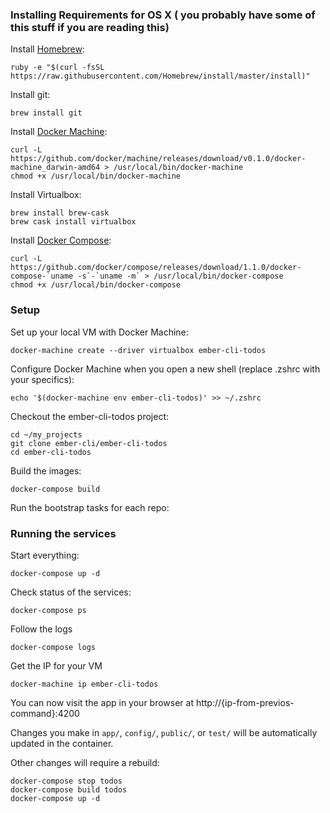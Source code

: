 ### Installing Requirements for OS X ( you probably have some of this stuff if you are reading this)

Install [Homebrew](http://brew.sh/):

```shell
ruby -e "$(curl -fsSL https://raw.githubusercontent.com/Homebrew/install/master/install)"
```

Install git:

```shell
brew install git
```

Install [Docker Machine](https://github.com/docker/machine):

```shell
curl -L https://github.com/docker/machine/releases/download/v0.1.0/docker-machine_darwin-amd64 > /usr/local/bin/docker-machine
chmod +x /usr/local/bin/docker-machine
```

Install Virtualbox:

```shell
brew install brew-cask
brew cask install virtualbox
```

Install [Docker Compose](https://github.com/docker/compose):

```shell
curl -L https://github.com/docker/compose/releases/download/1.1.0/docker-compose-`uname -s`-`uname -m` > /usr/local/bin/docker-compose
chmod +x /usr/local/bin/docker-compose
```

### Setup

Set up your local VM with Docker Machine:

```shell
docker-machine create --driver virtualbox ember-cli-todos
```

Configure Docker Machine when you open a new shell (replace .zshrc with your specifics):

```shell
echo '$(docker-machine env ember-cli-todos)' >> ~/.zshrc
```

Checkout the ember-cli-todos project:

```shell
cd ~/my_projects
git clone ember-cli/ember-cli-todos
cd ember-cli-todos
```

Build the images:

```shell
docker-compose build
```

Run the bootstrap tasks for each repo:

### Running the services

Start everything:

```shell
docker-compose up -d
```

Check status of the services:

```shell
docker-compose ps
```

Follow the logs
```shell
docker-compose logs
```

Get the IP for your VM

```shell
docker-machine ip ember-cli-todos
```

You can now visit the app in your browser at http://{ip-from-previos-command}:4200

Changes you make in `app/`, `config/`, `public/`, or `test/` will be automatically updated in the container.  

Other changes will require a rebuild:

```shell
docker-compose stop todos
docker-compose build todos
docker-compose up -d
```
